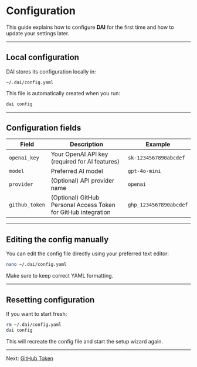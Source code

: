 # Configuration

This guide explains how to configure **DAI** for the first time and how to update your settings later.

---

## Local configuration

DAI stores its configuration locally in:

```text
~/.dai/config.yaml
```

This file is automatically created when you run:

```bash
dai config
```

---

## Configuration fields

| Field          | Description                                                                 | Example                               |
|----------------|-----------------------------------------------------------------------------|---------------------------------------|
| `openai_key`   | Your OpenAI API key (required for AI features)                              | `sk-1234567890abcdef`                 |
| `model`        | Preferred AI model                                                          | `gpt-4o-mini`                         |
| `provider`     | (Optional) API provider name                                                | `openai`                              |
| `github_token` | (Optional) GitHub Personal Access Token for GitHub integration              | `ghp_1234567890abcdef`                 |

---

## Editing the config manually

You can edit the config file directly using your preferred text editor:

```bash
nano ~/.dai/config.yaml
```

Make sure to keep correct YAML formatting.

---

## Resetting configuration

If you want to start fresh:

```bash
rm ~/.dai/config.yaml
dai config
```

This will recreate the config file and start the setup wizard again.

---

Next: [GitHub Token](github-token.md)
